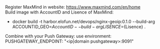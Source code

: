 Register MaxMind in website: https://www.maxmind.com/en/home <br />
Build image with  AccountID and Lisence of MaxMind: <br />
  - docker build -t harbor.elofun.net/devops/nginx-geoip:0.1.0 --build-arg ACCOUNTID_GEO=${AccountID} --build-arg LISENCE=${Lisence} . <br />
  
Combine with your Push Gateway: use environment: PUSHGATEWAY_ENDPOINT: "<ip|domain pushgateway>:9091"
  
  
    
